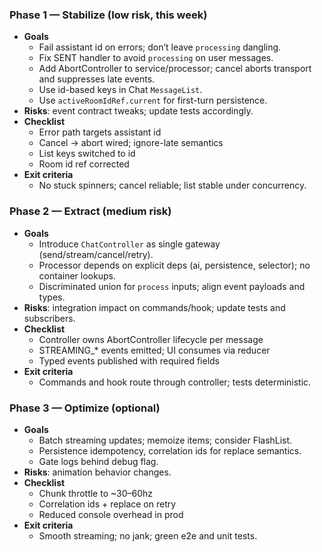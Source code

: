### Phase 1 — Stabilize (low risk, this week)

- **Goals**
  - Fail assistant id on errors; don’t leave `processing` dangling.
  - Fix SENT handler to avoid `processing` on user messages.
  - Add AbortController to service/processor; cancel aborts transport and suppresses late events.
  - Use id-based keys in Chat `MessageList`.
  - Use `activeRoomIdRef.current` for first-turn persistence.
- **Risks**: event contract tweaks; update tests accordingly.
- **Checklist**
  - Error path targets assistant id
  - Cancel → abort wired; ignore-late semantics
  - List keys switched to id
  - Room id ref corrected
- **Exit criteria**
  - No stuck spinners; cancel reliable; list stable under concurrency.

### Phase 2 — Extract (medium risk)

- **Goals**
  - Introduce `ChatController` as single gateway (send/stream/cancel/retry).
  - Processor depends on explicit deps (ai, persistence, selector); no container lookups.
  - Discriminated union for `process` inputs; align event payloads and types.
- **Risks**: integration impact on commands/hook; update tests and subscribers.
- **Checklist**
  - Controller owns AbortController lifecycle per message
  - STREAMING_* events emitted; UI consumes via reducer
  - Typed events published with required fields
- **Exit criteria**
  - Commands and hook route through controller; tests deterministic.

### Phase 3 — Optimize (optional)

- **Goals**
  - Batch streaming updates; memoize items; consider FlashList.
  - Persistence idempotency, correlation ids for replace semantics.
  - Gate logs behind debug flag.
- **Risks**: animation behavior changes.
- **Checklist**
  - Chunk throttle to ~30–60hz
  - Correlation ids + replace on retry
  - Reduced console overhead in prod
- **Exit criteria**
  - Smooth streaming; no jank; green e2e and unit tests.


